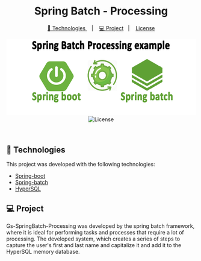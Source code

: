 # 
<h1 align="center">
  Spring Batch - Processing  
</h1>

<p align="center">
  <a href="#-Technologies">🚀 Technologies
</a>&nbsp;&nbsp;&nbsp;|&nbsp;&nbsp;&nbsp;
  <a href="#-project">💻 Project</a>&nbsp;&nbsp;&nbsp;|&nbsp;&nbsp;&nbsp;
  <a href="#-memo-license">License</a>
</p>

<p align="center">
 <img src=".github/processing-batch.png" alt="Processing" />

  <img alt="License" src="https://img.shields.io/static/v1?label=license&message=MIT&color=7159c1&labelColor=000000">
</p>

<br>

## 🚀 Technologies

This project was developed with the following technologies:

- [Spring-boot](https://spring.io/projects/spring-boot)
- [Spring-batch](https://spring.io/projects/spring-batch)
- [HyperSQL](http://hsqldb.org/)

## 💻 Project

Gs-SpringBatch-Processing was developed by the spring batch framework, where it is ideal for performing tasks and processes that require a lot of processing. The developed system, which creates a series of steps to capture the user's first and last name and capitalize it and add it to the HyperSQL memory database.
